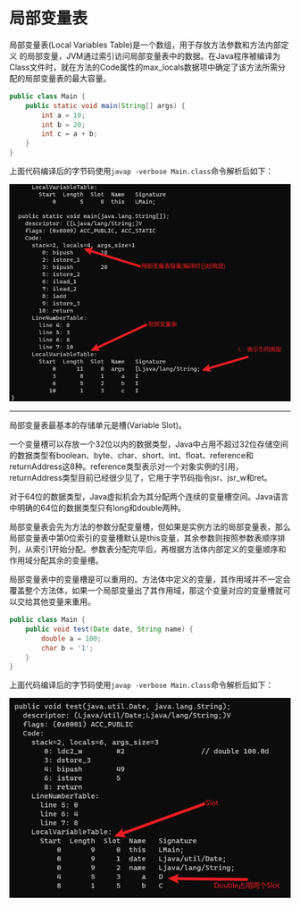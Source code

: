 # 局部变量表

局部变量表(Local Variables Table)是一个数组，用于存放方法参数和方法内部定义
的局部变量，JVM通过索引访问局部变量表中的数据。在Java程序被编译为Class文件时，就在方法的Code属性的max_locals数据项中确定了该方法所需分配的局部变量表的最大容量。

```java
public class Main {
    public static void main(String[] args) {
        int a = 10;
        int b = 20;
        int c = a + b;
    }
}
```

上面代码编译后的字节码使用`javap -verbose Main.class`命令解析后如下：

![](./img/local_var_1.png)

---

局部变量表最基本的存储单元是槽(Variable Slot)。

一个变量槽可以存放一个32位以内的数据类型，Java中占用不超过32位存储空间的数据类型有boolean、byte、char、short、int、float、reference和returnAddress这8种。reference类型表示对一个对象实例的引用，returnAddress类型目前已经很少见了，它用于字节码指令jsr、jsr_w和ret。

对于64位的数据类型，Java虚拟机会为其分配两个连续的变量槽空间。Java语言中明确的64位的数据类型只有long和double两种。

局部变量表会先为方法的参数分配变量槽，但如果是实例方法的局部变量表，那么局部变量表中第0位索引的变量槽默认是this变量，其余参数则按照参数表顺序排列，从索引1开始分配。参数表分配完毕后，再根据方法体内部定义的变量顺序和作用域分配其余的变量槽。

局部变量表中的变量槽是可以重用的。方法体中定义的变量，其作用域并不一定会覆盖整个方法体，如果一个局部变量出了其作用域，那这个变量对应的变量槽就可以交给其他变量来重用。

```java
public class Main {
    public void test(Date date, String name) {
        double a = 100;
        char b = '1';
    }
}
```

上面代码编译后的字节码使用`javap -verbose Main.class`命令解析后如下：

![](./img/local_var_slot.png)
